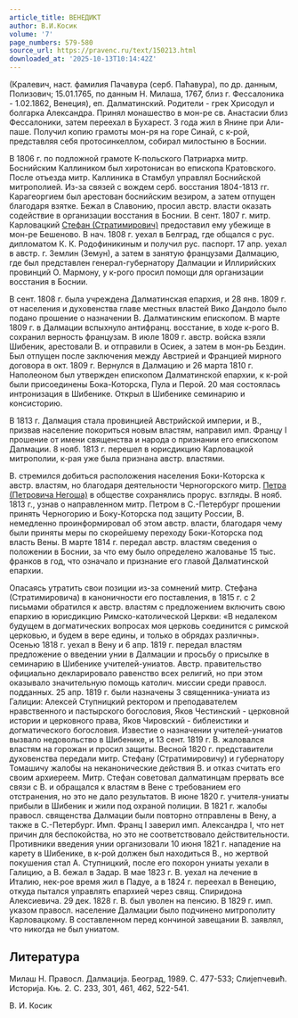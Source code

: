 ```yaml
---
article_title: ВЕНЕДИКТ
author: В.И.Косик
volume: '7'
page_numbers: 579-580
source_url: https://pravenc.ru/text/150213.html
downloaded_at: '2025-10-13T10:14:42Z'
---
```


(Кралевич, наст. фамилия Пачавура (серб. Паћавура), по др. данным, Полизович; 15.01.1765, по данным Н. Милаша, 1767, близ г. Фессалоника - 1.02.1862, Венеция), еп. Далматинский. Родители - грек Хрисодул и болгарка Александра. Принял монашество в мон-ре св. Анастасии близ Фессалоники, затем переехал в Бухарест. 3 года жил в Янине при Али-паше. Получил копию грамоты мон-ря на горе Синай, с к-рой, представляя себя протосинкеллом, собирал милостыню в Боснии.

В 1806 г. по подложной грамоте К-польского Патриарха митр. Боснийским Каллиником был хиротонисан во епископа Кратовского. После отъезда митр. Каллиника в Стамбул управлял Боснийской митрополией. Из-за связей с вождем серб. восстания 1804-1813 гг. Карагеоргием был арестован боснийским везиром, а затем отпущен благодаря взятке. Бежал в Славонию, просил австр. власти оказать содействие в организации восстания в Боснии. В сент. 1807 г. митр. Карловацкий [Стефан (Стратимирович)](<https://pravenc.ru/text/Стефан (Стратимирович).html>) предоставил ему убежище в мон-ре Бешеново. В нач. 1808 г. уехал в Белград, где общался с рус. дипломатом К. К. Родофиникиным и получил рус. паспорт. 17 апр. уехал в австр. г. Землин (Земун), а затем в занятую французами Далмацию, где был представлен генерал-губернатору Далмации и Иллирийских провинций О. Мармону, у к-рого просил помощи для организации восстания в Боснии.

В сент. 1808 г. была учреждена Далматинская епархия, и 28 янв. 1809 г. от населения и духовенства главе местных властей Вико Дандоло было подано прошение о назначении В. Далматинским епископом. В марте 1809 г. в Далмации вспыхнуло антифранц. восстание, в ходе к-рого В. сохранил верность французам. В июле 1809 г. австр. войска взяли Шибеник, арестовали В. и отправили в Осиек, а затем в мон-рь Бездин. Был отпущен после заключения между Австрией и Францией мирного договора в окт. 1809 г. Вернулся в Далмацию и 26 марта 1810 г. Наполеоном был утвержден епископом Далматинской епархии, к к-рой были присоединены Бока-Которска, Пула и Перой. 20 мая состоялась интронизация в Шибенике. Открыл в Шибенике семинарию и консисторию.

В 1813 г. Далмация стала провинцией Австрийской империи, и В., призвав население покориться новым властям, направил имп. Францу I прошение от имени священства и народа о признании его епископом Далмации. 8 нояб. 1813 г. перешел в юрисдикцию Карловацкой митрополии, к-рая уже была признана австр. властями.

В. стремился добиться расположения населения Боки-Которска к австр. властям, но благодаря деятельности Черногорского митр. [Петра (Петровича Негоша)](<https://pravenc.ru/text/Петра (Петровича Негоша).html>) в обществе сохранялись прорус. взгляды. В нояб. 1813 г., узнав о направленном митр. Петром в С.-Петербург прошении принять Черногорию и Боку-Которска под защиту России, В. немедленно проинформировал об этом австр. власти, благодаря чему были приняты меры по скорейшему переходу Боки-Которска под власть Вены. В марте 1814 г. передал австр. властям сведения о положении в Боснии, за что ему было определено жалованье 15 тыс. франков в год, что означало и признание его главой Далматинской епархии.

Опасаясь утратить свои позиции из-за сомнений митр. Стефана (Стратимировича) в каноничности его поставления, в 1815 г. с 2 письмами обратился к австр. властям с предложением включить свою епархию в юрисдикцию Римско-католической Церкви: «В недалеком будущем в догматических вопросах моя церковь соединится с римской церковью, и будем в вере едины, и только в обрядах различны». Осенью 1818 г. уехал в Вену и 6 апр. 1819 г. передал властям предложение о введении унии в Далмации и просьбу о присылке в семинарию в Шибенике учителей-униатов. Австр. правительство официально декларировало равенство всех религий, но при этом оказывало значительную помощь католич. миссии среди правосл. подданных. 25 апр. 1819 г. были назначены 3 священника-униата из Галиции: Алексей Ступницкий ректором и преподавателем нравственного и пастырского богословия, Яков Честинский - церковной истории и церковного права, Яков Чировский - библеистики и догматического богословия. Известие о назначении учителей-униатов вызвало недовольство в Шибенике, и 13 сент. 1819 г. В. жаловался властям на горожан и просил защиты. Весной 1820 г. представители духовенства передали митр. Стефану (Стратимировичу) и губернатору Томашичу жалобы на неканонические действия В. и отказ считать его своим архиереем. Митр. Стефан советовал далматинцам прервать все связи с В. и обращался к властям в Вене с требованием его отстранения, но это не дало результатов. В июне 1820 г. учителя-униаты прибыли в Шибеник и жили под охраной полиции. В 1821 г. жалобы правосл. священства Далмации были повторно отправлены в Вену, а также в С.-Петербург. Имп. Франц I заверил имп. Александра I, что нет причин для беспокойства, но это не соответствовало действительности. Противники введения унии организовали 10 июня 1821 г. нападение на карету в Шибенике, в к-рой должен был находиться В., но жертвой покушения стал А. Ступницкий, после его похорон униаты уехали в Галицию, а В. бежал в Задар. В мае 1823 г. В. уехал на лечение в Италию, нек-рое время жил в Падуе, а в 1824 г. переехал в Венецию, откуда пытался управлять епархией через свящ. Спиридона Алексиевича. 29 дек. 1828 г. В. был уволен на пенсию. В 1829 г. имп. указом правосл. население Далмации было подчинено митрополиту Карловацкому. В составленном перед кончиной завещании В. заявлял, что никогда не был униатом.

## Литература

Милаш Н. Правосл. Далмациjа. Београд, 1989. С. 477-533; Слиjепчевић. Историjа. Књ. 2. С. 233, 301, 461, 462, 522-541.

В.   И.   Косик
